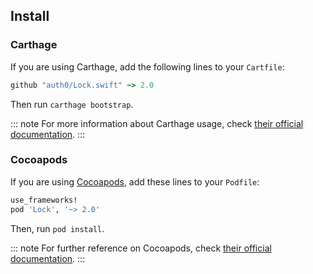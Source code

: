 ## Install

### Carthage

If you are using Carthage, add the following lines to your `Cartfile`:

```ruby
github "auth0/Lock.swift" ~> 2.0
```

Then run `carthage bootstrap`.

::: note
For more information about Carthage usage, check [their official documentation](https://github.com/Carthage/Carthage#if-youre-building-for-ios-tvos-or-watchos).
:::

### Cocoapods

If you are using [Cocoapods](https://cocoapods.org/), add these lines to your `Podfile`:

```ruby
use_frameworks!
pod 'Lock', '~> 2.0'
```

Then, run `pod install`.

::: note
For further reference on Cocoapods, check [their official documentation](http://guides.cocoapods.org/using/getting-started.html).
:::
